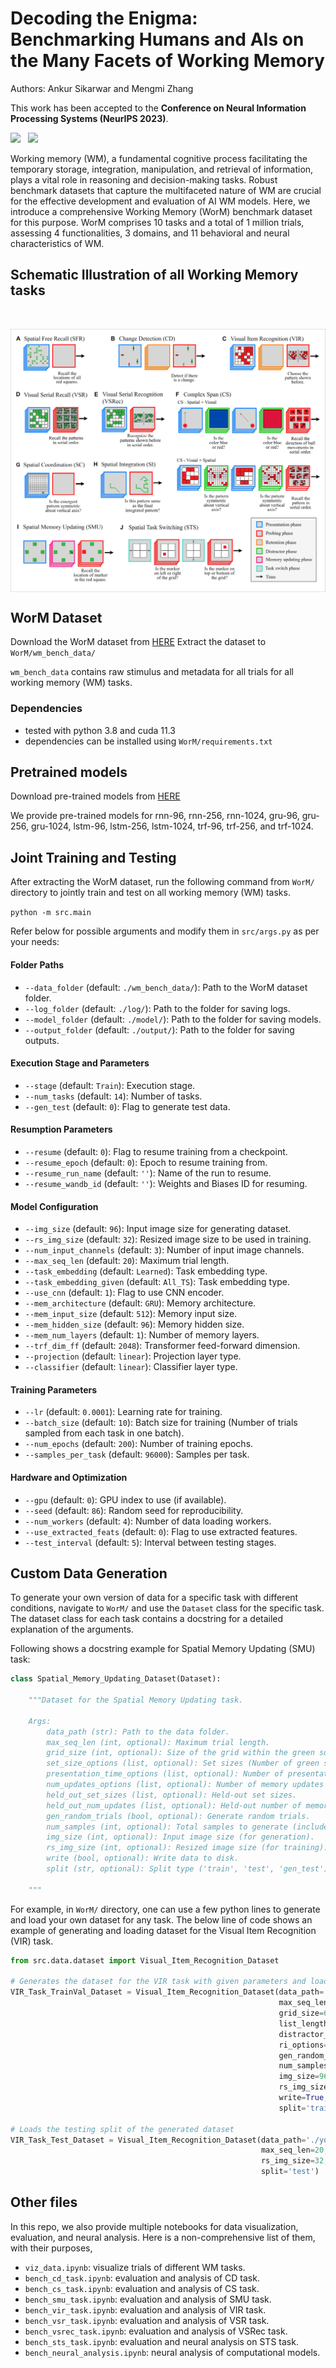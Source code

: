 # Decoding the Enigma: Benchmarking Humans and AIs on the Many Facets of Working Memory

Authors: Ankur Sikarwar and Mengmi Zhang

This work has been accepted to the **Conference on Neural Information Processing Systems (NeurIPS 2023)**.


<p align="left">
  <a href="https://arxiv.org/abs/2307.10768.pdf"><img src="http://img.shields.io/badge/Paper-PDF-red.svg"></a>
  &nbsp
  <a href="https://www.youtube.com/watch?v=OBgZe2XMffc&ab_channel=AnkurSikarwar"><img src="https://img.shields.io/badge/Presentation-Video-blue.svg"></a>
</p>

Working memory (WM), a fundamental cognitive process facilitating the temporary storage, integration, manipulation, and retrieval of information, plays a vital role in reasoning and decision-making tasks. Robust benchmark datasets that capture the multifaceted nature of WM are crucial for the effective development and evaluation of AI WM models. Here, we introduce a comprehensive Working Memory (WorM) benchmark dataset for this purpose. WorM comprises 10 tasks and a total of 1 million trials, assessing 4 functionalities, 3 domains, and 11 behavioral and neural characteristics of WM.

## Schematic Illustration of all Working Memory tasks

<br>
<p align="center"><img align="center"  src="./images/Schematic_Illustration.png" alt="..." width="550">
</p>

## WorM Dataset

Download the WorM dataset from [HERE](https://drive.google.com/file/d/1-KU74RUE98GIYtZeG6GW2y6cjEzCxVC1/view?usp=sharing)
Extract the dataset to ```WorM/wm_bench_data/```

```wm_bench_data``` contains raw stimulus and metadata for all trials for all working memory (WM) tasks.

### Dependencies

- tested with python 3.8 and cuda 11.3
- dependencies can be installed using `WorM/requirements.txt`

## Pretrained models

Download pre-trained models from [HERE](https://drive.google.com/file/d/1kcs6-r247XxGIb-06_09Fc3wHgK0Tysf/view?usp=sharing)

We provide pre-trained models for rnn-96, rnn-256, rnn-1024, gru-96, gru-256, gru-1024, lstm-96, lstm-256, lstm-1024, trf-96, trf-256, and trf-1024.

## Joint Training and Testing

After extracting the WorM dataset, run the following command from ```WorM/``` directory to jointly train and test on all working memory (WM) tasks.

```python -m src.main```

Refer below for possible arguments and modify them in ```src/args.py``` as per your needs:

#### Folder Paths

- `--data_folder` (default: `./wm_bench_data/`): Path to the WorM dataset folder.
- `--log_folder` (default: `./log/`): Path to the folder for saving logs.
- `--model_folder` (default: `./model/`): Path to the folder for saving models.
- `--output_folder` (default: `./output/`): Path to the folder for saving outputs.

#### Execution Stage and Parameters

- `--stage` (default: `Train`): Execution stage.
- `--num_tasks` (default: `14`): Number of tasks.
- `--gen_test` (default: `0`): Flag to generate test data.

#### Resumption Parameters

- `--resume` (default: `0`): Flag to resume training from a checkpoint.
- `--resume_epoch` (default: `0`): Epoch to resume training from.
- `--resume_run_name` (default: `''`): Name of the run to resume.
- `--resume_wandb_id` (default: `''`): Weights and Biases ID for resuming.

#### Model Configuration

- `--img_size` (default: `96`): Input image size for generating dataset.
- `--rs_img_size` (default: `32`): Resized image size to be used in training.
- `--num_input_channels` (default: `3`): Number of input image channels.
- `--max_seq_len` (default: `20`): Maximum trial length.
- `--task_embedding` (default: `Learned`): Task embedding type.
- `--task_embedding_given` (default: `All_TS`): Task embedding type.
- `--use_cnn` (default: `1`): Flag to use CNN encoder.
- `--mem_architecture` (default: `GRU`): Memory architecture.
- `--mem_input_size` (default: `512`): Memory input size.
- `--mem_hidden_size` (default: `96`): Memory hidden size.
- `--mem_num_layers` (default: `1`): Number of memory layers.
- `--trf_dim_ff` (default: `2048`): Transformer feed-forward dimension.
- `--projection` (default: `linear`): Projection layer type.
- `--classifier` (default: `linear`): Classifier layer type.

#### Training Parameters

- `--lr` (default: `0.0001`): Learning rate for training.
- `--batch_size` (default: `10`): Batch size for training (Number of trials sampled from each task in one batch).
- `--num_epochs` (default: `200`): Number of training epochs.
- `--samples_per_task` (default: `96000`): Samples per task.

#### Hardware and Optimization

- `--gpu` (default: `0`): GPU index to use (if available).
- `--seed` (default: `86`): Random seed for reproducibility.
- `--num_workers` (default: `4`): Number of data loading workers.
- `--use_extracted_feats` (default: `0`): Flag to use extracted features.
- `--test_interval` (default: `5`): Interval between testing stages.

## Custom Data Generation

To generate your own version of data for a specific task with different conditions, navigate to ```WorM/``` and use the `Dataset` class for the specific task. The dataset class for each task contains a docstring for a detailed explanation of the arguments.

Following shows a docstring example for Spatial Memory Updating (SMU) task:
```python
class Spatial_Memory_Updating_Dataset(Dataset):

    """Dataset for the Spatial Memory Updating task.

    Args:
        data_path (str): Path to the data folder.
        max_seq_len (int, optional): Maximum trial length.
        grid_size (int, optional): Size of the grid within the green square. 
        set_size_options (list, optional): Set sizes (Number of green squares).
        presentation_time_options (list, optional): Number of presentation time steps.
        num_updates_options (list, optional): Number of memory updates in each trial.
        held_out_set_sizes (list, optional): Held-out set sizes.
        held_out_num_updates (list, optional): Held-out number of memory updates.
        gen_random_trials (bool, optional): Generate random trials.
        num_samples (int, optional): Total samples to generate (includes all splits).
        img_size (int, optional): Input image size (for generation).
        rs_img_size (int, optional): Resized image size (for training).
        write (bool, optional): Write data to disk.
        split (str, optional): Split type ('train', 'test', 'gen_test').

    """
```

For example, in ```WorM/``` directory, one can use a few python lines to generate and load your own dataset for any task. The below line of code shows an example of generating and loading dataset for the Visual Item Recognition (VIR) task.

```python
from src.data.dataset import Visual_Item_Recognition_Dataset

# Generates the dataset for the VIR task with given parameters and loads the training split
VIR_Task_TrainVal_Dataset = Visual_Item_Recognition_Dataset(data_path='./your-folder-choice', 
                                                            max_seq_len=20,
                                                            grid_size=6,
                                                            list_length_options=[4, 6, 8, 10],
                                                            distractor_difference_options=[4],
                                                            ri_options=[0, 2, 4, 5, 6],
                                                            gen_random_trials=True,
                                                            num_samples=96000,
                                                            img_size=96,
                                                            rs_img_size=32,
                                                            write=True,
                                                            split='train')

# Loads the testing split of the generated dataset
VIR_Task_Test_Dataset = Visual_Item_Recognition_Dataset(data_path='./your-folder-choice',
                                                        max_seq_len=20,
                                                        rs_img_size=32,
                                                        split='test')
```

## Other files

In this repo, we also provide multiple notebooks for data visualization, evaluation, and neural analysis. Here is a non-comprehensive list of them, with their purposes,

* `viz_data.ipynb`: visualize trials of different WM tasks.
* `bench_cd_task.ipynb`: evaluation and analysis of CD task.
* `bench_cs_task.ipynb`: evaluation and analysis of CS task.
* `bench_smu_task.ipynb`: evaluation and analysis of SMU task.
* `bench_vir_task.ipynb`: evaluation and analysis of VIR task.
* `bench_vsr_task.ipynb`: evaluation and analysis of VSR task.
* `bench_vsrec_task.ipynb`: evaluation and analysis of VSRec task.
* `bench_sts_task.ipynb`: evaluation and neural analysis on STS task.
* `bench_neural_analysis.ipynb`: neural analysis of computational models.
